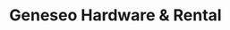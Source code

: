 ---
title: "Geneseo Hardware & Rental"
url: /geneseo/geneseo-hardware-und-rental/
shop: Eisenwaren
---